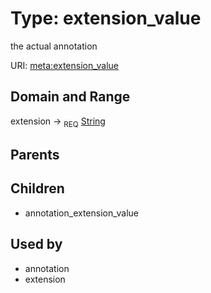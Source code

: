 
# Type: extension_value


the actual annotation

URI: [meta:extension_value](https://w3id.org/biolink/biolinkml/meta/extension_value)


## Domain and Range

extension ->  <sub>REQ</sub> [String](types/String.md)

## Parents


## Children

 *  annotation_extension_value

## Used by

 * annotation
 * extension
